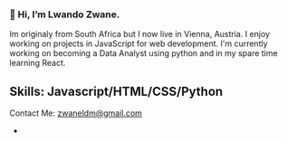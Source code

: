 ### 👋 Hi, I’m Lwando Zwane.

Im originaly from South Africa but I now live in Vienna, Austria. I enjoy working on projects in JavaScript for web development.
I'm currently working on becoming a Data Analyst using python and in my spare time learning React.

## Skills: Javascript/HTML/CSS/Python

Contact Me: zwaneldm@gmail.com


- 
<!---
zwaneldmz/zwaneldmz is a ✨ special ✨ repository because its `README.md` (this file) appears on your GitHub profile.
You can click the Preview link to take a look at your changes.
--->
